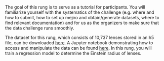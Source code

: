 The goal of this rung is to serve as a tutorial for participants. You will familiarize yourself with the systematics of the challenge (e.g. where and how to submit, how to set up mejiro and obtain/generate datasets, where to find relevant documentation) and for us as the organizers to make sure that the data challenge runs smoothly.

The dataset for this rung, which consists of 10,737 lenses stored in an h5 file, can be downloaded [here](https://gowustl-my.sharepoint.com/personal/b_t_wedig_wustl_edu/_layouts/15/onedrive.aspx?id=%2Fpersonal%2Fb%5Ft%5Fwedig%5Fwustl%5Fedu%2FDocuments%2F2025%2D09%2D19%20Roman%20Data%20Challenge%20mini%20dataset%2Froman%5Fdata%5Fchallenge%5Fmini%5Fv%5F0%5F1%2Eh5&parent=%2Fpersonal%2Fb%5Ft%5Fwedig%5Fwustl%5Fedu%2FDocuments%2F2025%2D09%2D19%20Roman%20Data%20Challenge%20mini%20dataset&ga=1). A Jupyter notebook demonstrating how to access and manipulate the data can be found [here](https://gowustl-my.sharepoint.com/personal/b_t_wedig_wustl_edu/_layouts/15/onedrive.aspx?id=%2Fpersonal%2Fb%5Ft%5Fwedig%5Fwustl%5Fedu%2FDocuments%2F2025%2D09%2D19%20Roman%20Data%20Challenge%20mini%20dataset%2Fview%5Fdataset%2Eipynb&parent=%2Fpersonal%2Fb%5Ft%5Fwedig%5Fwustl%5Fedu%2FDocuments%2F2025%2D09%2D19%20Roman%20Data%20Challenge%20mini%20dataset&ga=1). In this rung, you will train a regression model to determine the Einstein radius of lenses. 